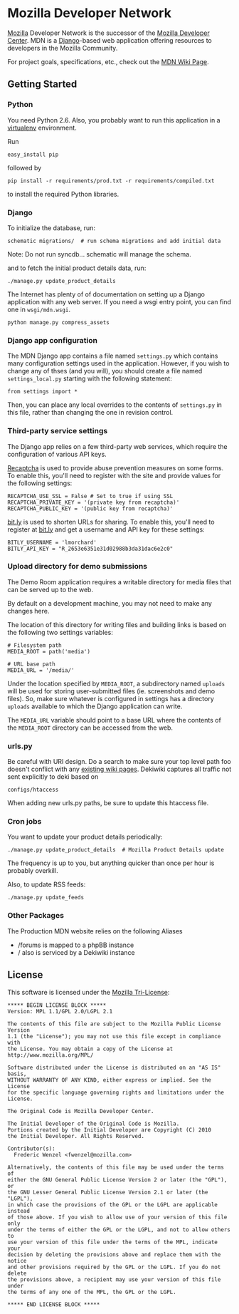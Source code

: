 Mozilla Developer Network
=========================

[Mozilla][Mozilla] Developer Network is the successor of the
[Mozilla Developer Center][MDC]. MDN is a [Django][Django]-based web
application offering resources to developers in the Mozilla Community.

For project goals, specifications, etc., check out the
[MDN Wiki Page][wikimo].

[Mozilla]: http://www.mozilla.org
[MDC]: http://developer.mozilla.org
[Django]: http://www.djangoproject.com/
[wikimo]: https://wiki.mozilla.org/MDN

Getting Started
---------------
### Python
You need Python 2.6. Also, you probably want to run this application in a
[virtualenv][virtualenv] environment.

Run

    easy_install pip

followed by

    pip install -r requirements/prod.txt -r requirements/compiled.txt

to install the required Python libraries.

[virtualenv]: http://pypi.python.org/pypi/virtualenv

### Django
To initialize the database, run:

    schematic migrations/  # run schema migrations and add initial data

Note: Do not run syncdb... schematic will manage the schema.

and to fetch the initial product details data, run:

    ./manage.py update_product_details

The Internet has plenty of of documentation on setting up a Django application
with any web server. If you need a wsgi entry point, you can find one in
``wsgi/mdn.wsgi``.

[Haystack]: http://haystacksearch.org/

    python manage.py compress_assets

### Django app configuration

The MDN Django app contains a file named `settings.py` which contains many
configuration settings used in the application. However, if you wish to change
any of thses (and you will), you should create a file named `settings_local.py`
starting with the following statement:

    from settings import *

Then, you can place any local overrides to the contents of `settings.py` in
this file, rather than changing the one in revision control.

### Third-party service settings

The Django app relies on a few third-party web services, which require the
configuration of various API keys.

[Recaptcha][] is used to provide abuse prevention measures on some forms. To
enable this, you'll need to register with the site and provide values for
the following settings:
    
    RECAPTCHA_USE_SSL = False # Set to true if using SSL
    RECAPTCHA_PRIVATE_KEY = '(private key from recaptcha)'
    RECAPTCHA_PUBLIC_KEY = '(public key from recaptcha)'

[recaptcha]: http://www.google.com/recaptcha

[bit.ly][] is used to shorten URLs for sharing. To enable this, you'll need to
register at [bit.ly][] and get a username and API key for these settings:

    BITLY_USERNAME = 'lmorchard'
    BITLY_API_KEY = "R_2653e6351e31d02988b3da31dac6e2c0"

[bit.ly]: https://bit.ly/a/your_api_key

### Upload directory for demo submissions

The Demo Room application requires a writable directory for media files that
can be served up to the web.

By default on a development machine, you may not need to make any changes here.

The location of this directory for writing files and building links is based on
the following two settings variables:

    # Filesystem path
    MEDIA_ROOT = path('media') 

    # URL base path
    MEDIA_URL = '/media/'

Under the location specified by `MEDIA_ROOT`, a subdirectory named `uploads` will
be used for storing user-submitted files (ie. screenshots and demo files). So,
make sure whatever is configured in settings has a directory `uploads`
available to which the Django application can write.

The `MEDIA_URL` variable should point to a base URL where the contents of the
`MEDIA_ROOT` directory can be accessed from the web.

### urls.py
Be careful with URI design. Do a search to make sure your top level path foo doesn't 
conflict with any [existing wiki pages][google_site_search]. Dekiwiki captures all traffic not sent 
explicitly to deki based on 

    configs/htaccess

When adding new urls.py paths, be sure to update this htaccess file.

[google_site_search]: http://www.google.com/search?q=site%3A%2F%2Fdeveloper.mozilla.org&ie=utf-8&oe=utf-8&aq=t&rls=org.mozilla:en-US:official&client=firefox-a#sclient=psy&hl=en&client=firefox-a&hs=lod&rls=org.mozilla:en-US%3Aofficial&q=site:%2F%2Fdeveloper.mozilla.org%2Ffoo

### Cron jobs
You want to update your product details periodically:

    ./manage.py update_product_details  # Mozilla Product Details update

The frequency is up to you, but anything quicker than once per hour is probably overkill.

Also, to update RSS feeds:

    ./manage.py update_feeds

### Other Packages
The Production MDN website relies on the following Aliases

* /forums is mapped to a phpBB instance
* / also is serviced by a Dekiwiki instance

License
-------
This software is licensed under the [Mozilla Tri-License][MPL]:

    ***** BEGIN LICENSE BLOCK *****
    Version: MPL 1.1/GPL 2.0/LGPL 2.1

    The contents of this file are subject to the Mozilla Public License Version
    1.1 (the "License"); you may not use this file except in compliance with
    the License. You may obtain a copy of the License at
    http://www.mozilla.org/MPL/

    Software distributed under the License is distributed on an "AS IS" basis,
    WITHOUT WARRANTY OF ANY KIND, either express or implied. See the License
    for the specific language governing rights and limitations under the
    License.

    The Original Code is Mozilla Developer Center.

    The Initial Developer of the Original Code is Mozilla.
    Portions created by the Initial Developer are Copyright (C) 2010
    the Initial Developer. All Rights Reserved.

    Contributor(s):
      Frederic Wenzel <fwenzel@mozilla.com>

    Alternatively, the contents of this file may be used under the terms of
    either the GNU General Public License Version 2 or later (the "GPL"), or
    the GNU Lesser General Public License Version 2.1 or later (the "LGPL"),
    in which case the provisions of the GPL or the LGPL are applicable instead
    of those above. If you wish to allow use of your version of this file only
    under the terms of either the GPL or the LGPL, and not to allow others to
    use your version of this file under the terms of the MPL, indicate your
    decision by deleting the provisions above and replace them with the notice
    and other provisions required by the GPL or the LGPL. If you do not delete
    the provisions above, a recipient may use your version of this file under
    the terms of any one of the MPL, the GPL or the LGPL.

    ***** END LICENSE BLOCK *****

[MPL]: http://www.mozilla.org/MPL/
